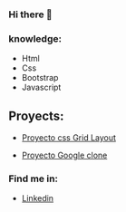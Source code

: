### Hi there 👋
### knowledge:
- Html
- Css
- Bootstrap
- Javascript

## Proyects:
* [Proyecto css Grid Layout](https://maxhess22.github.io/proyecto-grid.github.io/)

* <a href="https://maxhess22.github.io/proyectoGoogle-clone/" target="_blank">Proyecto Google clone </a>

### Find me in:
- [Linkedin](https://www.linkedin.com/in/max-felipe-hess-alvarez-37414b1bb/)
